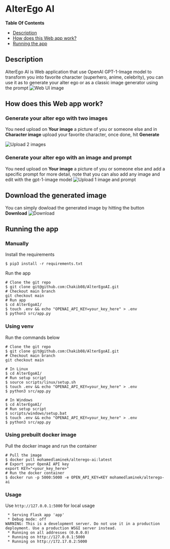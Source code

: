 # AlterEgo AI

**Table Of Contents**
- [Description](#description)
- [How does this Web app work?](#how-does-this-web-app-work)
- [Running the app](#running-the-app)

## Description
AlterEgo AI is Web application that use OpenAI GPT-1-Image model to transform you into favorite character (superhero, anime, celebrity), you can use it as to generate your alter ego or as a classic image generator using the prompt
![Web UI image](doc/imgs/alterego-ai-web-ui.png)

## How does this Web app work?

### Generate your alter ego with two images
You need upload on **Your image** a picture of you or someone else and in **Character image** upload your favorite character, once done, hit **Generate**

![Upload 2 images](doc/imgs/cr7_superman.png)

### Generate your alter ego with an image and prompt
You need upload on **Your image** a picture of you or someone else and add a specific prompt for more detail, note that you can also add any image and edit with the gpt-1-image model
![Upload 1 image and prompt](doc/imgs/cr7_superman_prompt.png)

## Download the generated image
You can simply dowload the generated image by hitting the button **Download**
![Download](doc/imgs/cr7_superman_download.png)


## Running the app
### Manually

Install the requirements
```
$ pip3 install -r requirements.txt
```

Run the app
```
# Clone the git repo
$ git clone git@github.com:Chakib08/AlterEgoAI.git
# Checkout main branch 
git checkout main
# Run app
$ cd AlterEgoAI/
$ touch .env && echo "OPENAI_API_KEY=your_key_here" > .env
$ python3 src/app.py
```

### Using venv
Run the commands below
```
# Clone the git repo
$ git clone git@github.com:Chakib08/AlterEgoAI.git
# Checkout main branch 
git checkout main

# In Linux
$ cd AlterEgoAI/
# Run setup script
$ source scripts/linux/setup.sh
$ touch .env && echo "OPENAI_API_KEY=your_key_here" > .env
$ python3 src/app.py

# In Windows
$ cd AlterEgoAI/
# Run setup script
$ scripts/windows/setup.bat
$ touch .env && echo "OPENAI_API_KEY=your_key_here" > .env
$ python3 src/app.py
```

### Using prebuilt docker image
Pull the docker image and run the container
```
# Pull the image
$ docker pull mohamedlaminek/alterego-ai:latest
# Export your OpenAI API key
export KEY="<your_key_here>"
# Run the docker container
$ docker run -p 5000:5000 -e OPEN_API_KEY=KEY mohamedlaminek/alterego-ai
```

### Usage
Use `http://127.0.0.1:5000` for local usage

```
 * Serving Flask app 'app'
 * Debug mode: off
WARNING: This is a development server. Do not use it in a production deployment. Use a production WSGI server instead.
 * Running on all addresses (0.0.0.0)
 * Running on http://127.0.0.1:5000
 * Running on http://172.17.0.2:5000
 ```